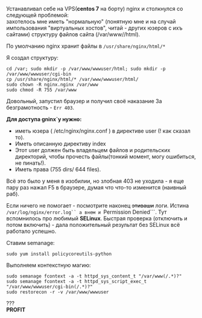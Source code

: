 Устанавливал себе на VPS(**centos 7** на борту) nginx и столкнулся со следующей проблемой:  
захотелось мне иметь "нормальную" (понятную мне и на случай импользования "виртуальных хостов", читай - других юзеров с ихъ сайтами) структуру файлов сайта (/var/www/<wwwuser>/html).  

По умолчанию nginx хранит файлы в ```/usr/share/nginx/html/*```

Я создал структуру:  
```
cd /var; sudo mkdir -p /var/www/wwwuser/html; sudo mkdir -p /var/www/wwwuser/cgi-bin
cp /usr/share/nginx/html/* /var/www/wwwuser/html/
sudo chown -R nginx.nginx /var/www
sudo chmod -R 755 /var/www
```

Довольный, запустил браузер и получил своё наказание 3а безграмотность - ```Err 403```.

__Для доступа gninx`у нужно:__  
 * иметь юзера ( /etc/nginx/nginx.conf ) в директиве user (! как сказал то).
 * Иметь описанную директиву index
 * Этот user должен быть владельцем файлов и родительских директорий, чтобы прочесть файлы(тонкий момент, могу ошибиться, не пинать!).
 * Иметь права (755 dirs/ 644 files).

Всё это было у меня в изобилии, но злобная 403 не уходила - я еще пару раз нажал F5 в браузере, думая что что-то изменится (наивный раб).

Если ничего не помогает - посмотрите наконец ~~этиваши~~ логи.
Истина ```/var/log/nginx/error.log`` а внем и ```Permission Denied```. Тут вспомнилось про любимый **SELinux**. Быстрая проверка (отключить и потом включить) - дала положительный результат без SELinux всё работало успешно.

Ставим semanage:

``` 
sudo yum install policycoreutils-python
```

Выполняем контекстную магию:  
```
sudo semanage fcontext -a -t httpd_sys_content_t "/var/www(/.*)?"
sudo semanage fcontext -a -t httpd_sys_script_exec_t "/var/www/wwwuser/cgi-bin(/.*)?"
sudo restorecon -r -v /var/www/wwwuser
```
???  
**PROFIT**
